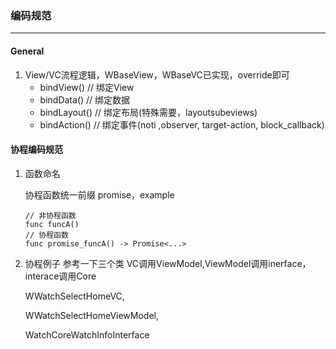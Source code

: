 ### 编码规范

-----

#### General

1. View/VC流程逻辑，WBaseView，WBaseVC已实现，override即可
   - bindView() // 绑定View
   - bindData() // 绑定数据
   - bindLayout() // 绑定布局(特殊需要，layoutsubeviews)
   - bindAction() // 绑定事件(noti ,observer, target-action, block_callback)

#### 协程编码规范

1. 函数命名

   协程函数统一前缀 promise，example

   ```
   // 非协程函数
   func funcA() 
   // 协程函数
   func promise_funcA() -> Promise<...>
   ```

2. 协程例子 参考一下三个类 VC调用ViewModel,ViewModel调用inerface，interace调用Core

   WWatchSelectHomeVC, 

   WWatchSelectHomeViewModel,

   WatchCoreWatchInfoInterface

